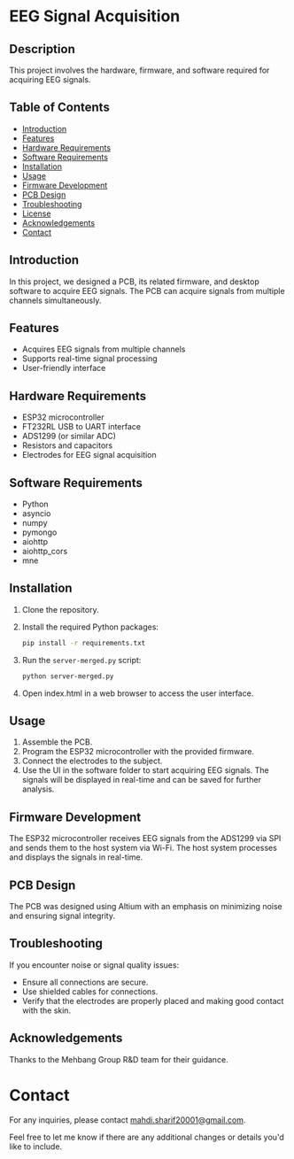 # EEG Signal Acquisition

## Description
This project involves the hardware, firmware, and software required for acquiring EEG signals.

## Table of Contents
- [Introduction](#introduction)
- [Features](#features)
- [Hardware Requirements](#hardware-requirements)
- [Software Requirements](#software-requirements)
- [Installation](#installation)
- [Usage](#usage)
- [Firmware Development](#firmware-development)
- [PCB Design](#pcb-design)
- [Troubleshooting](#troubleshooting)
- [License](#license)
- [Acknowledgements](#acknowledgements)
- [Contact](#contact)

## Introduction
In this project, we designed a PCB, its related firmware, and desktop software to acquire EEG signals. The PCB can acquire signals from multiple channels simultaneously.

## Features
- Acquires EEG signals from multiple channels
- Supports real-time signal processing
- User-friendly interface

## Hardware Requirements
- ESP32 microcontroller
- FT232RL USB to UART interface
- ADS1299 (or similar ADC)
- Resistors and capacitors
- Electrodes for EEG signal acquisition

## Software Requirements
- Python
- asyncio
- numpy
- pymongo
- aiohttp
- aiohttp_cors
- mne

## Installation
1. Clone the repository.
2. Install the required Python packages:
   ```bash
   pip install -r requirements.txt

3. Run the `server-merged.py` script:

   ```bash
   python server-merged.py

4. Open index.html in a web browser to access the user interface.



## Usage

1. Assemble the PCB.
2. Program the ESP32 microcontroller with the provided firmware.
3. Connect the electrodes to the subject.
4. Use the UI in the software folder to start acquiring EEG signals. The signals will be displayed in real-time and can be saved for further analysis.

## Firmware Development

The ESP32 microcontroller receives EEG signals from the ADS1299 via SPI and sends them to the host system via Wi-Fi. The host system processes and displays the signals in real-time.

## PCB Design

The PCB was designed using Altium with an emphasis on minimizing noise and ensuring signal integrity.

## Troubleshooting

If you encounter noise or signal quality issues:

- Ensure all connections are secure.
- Use shielded cables for connections.
- Verify that the electrodes are properly placed and making good contact with the skin.


## Acknowledgements

Thanks to the Mehbang Group R&D team for their guidance.

# Contact

For any inquiries, please contact [mahdi.sharif20001@gmail.com](mailto:mahdi.sharif20001@gmail.com).

Feel free to let me know if there are any additional changes or details you'd like to include.


